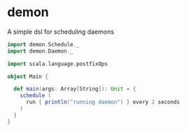 # demon
A simple dsl for scheduling daemons

```scala
import demon.Schedule._
import demon.Daemon._

import scala.language.postfixOps

object Main {

  def main(args: Array[String]): Unit = {
    schedule (
      run { println("running daemon") } every 2 seconds
    )
  }
}
```
